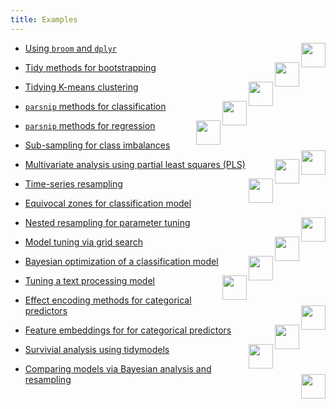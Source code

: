 ```yaml
---
title: Examples
---
```



* [Using `broom` and `dplyr`](./broom-and-dplyr) <img src="/images/pkg_list_2.png"  align="right"  height="39">

* [Tidy methods for bootstrapping](./tidy-bootstrapping) <img src="/images/pkg_list_3.png"  align="right"  height="39">

* [Tidying K-means clustering](./tidying-k-means-clustering) <img src="/images/broom.png"  align="right"  height="39">

* [`parsnip` methods for classification](./parsnip-classification-example) <img src="/images/pkg_list_5.png"  align="right"  height="39">

* [`parsnip` methods for regression](./parsnip-regression-example) <img src="/images/pkg_list_5.png"  align="right"  height="39">

* [Sub-sampling for class imbalances](./sub-sampling) <img src="/images/recipes.png"  align="right"  height="39">

* [Multivariate analysis using partial least squares (PLS)](./multivariate-pls) <img src="/images/recipes.png"  align="right"  height="39">

* [Time-series resampling](./time-series) <img src="/images/pkg_list_6.png"  align="right"  height="39">

* [Equivocal zones for classification model](./equivocal-zones)

* [Nested resampling for parameter tuning](./nested-resampling) <img src="/images/rsample.png"  align="right"  height="39">

* [Model tuning via grid search](./model-tuning-via-grid-search) <img src="/images/pkg_list_1.png"  align="right"  height="39">

* [Bayesian optimization of a classification model](./bayesian-optimization) <img src="/images/pkg_list_1.png"  align="right"  height="39">

* [Tuning a text processing model](./text-analysis) <img src="/images/pkg_list_7.png"  align="right"  height="39">

* [Effect encoding methods for categorical predictors](./time-series) <img src="/images/recipes.png"  align="right"  height="39">

* [Feature embeddings for for categorical predictors](./feature-embedding) <img src="/images/recipes.png"  align="right"  height="39">

* [Survivial analysis using tidymodels](./survivial-analysis) <img src="/images/pkg_list_8.png"  align="right"  height="39">

* [Comparing models via Bayesian analysis and resampling](./bayesian-methods-comparing-models) <img src="/images/pkg_list_9.png"  align="right"  height="39">




